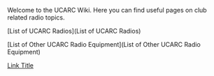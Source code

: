 Welcome to the UCARC Wiki. Here you can find useful pages on club related radio topics.

[List of UCARC Radios](List of UCARC Radios)

[List of Other UCARC Radio Equipment](List of Other UCARC Radio Equipment)

	
[Link Title](https://wiki.js.org)